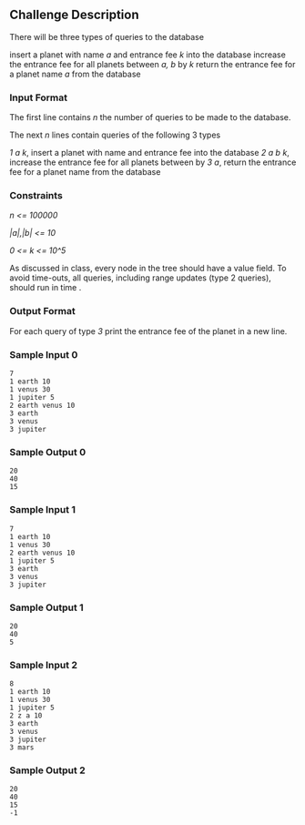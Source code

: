 ## Challenge Description

There will be three types of queries to the database

insert a planet with name *a* and entrance fee *k* into the database
increase the entrance fee for all planets between *a, b* by *k* 
return the entrance fee for a planet name *a* from the database

### Input Format

The first line contains *n* the number of queries to be made to the database.

The next *n* lines contain queries of the following 3 types

*1 a k*, insert a planet with name  and entrance fee  into the database
*2 a b k*, increase the entrance fee for all planets between  by 
*3 a*, return the entrance fee for a planet name  from the database

### Constraints

*n <= 100000*

*|a|,|b| <= 10*

*0 <= k <= 10^5*

As discussed in class, every node in the tree should have a value field. To avoid time-outs, all queries, including range updates (type 2 queries), should run in time .

### Output Format

For each query of type *3* print the entrance fee of the planet in a new line.

### Sample Input 0

```
7
1 earth 10
1 venus 30
1 jupiter 5
2 earth venus 10
3 earth
3 venus
3 jupiter
```

### Sample Output 0

```
20
40
15
```

### Sample Input 1

```
7
1 earth 10
1 venus 30
2 earth venus 10
1 jupiter 5
3 earth
3 venus
3 jupiter
```

### Sample Output 1

```
20
40
5
```

### Sample Input 2

```
8
1 earth 10
1 venus 30
1 jupiter 5
2 z a 10
3 earth
3 venus
3 jupiter
3 mars
```

### Sample Output 2

```
20
40
15
-1
```
